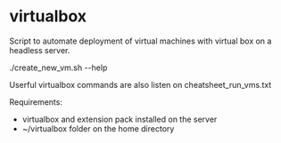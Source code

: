 # virtualbox
Script to automate deployment of virtual machines with virtual box on a headless server.

./create_new_vm.sh --help

Userful virtualbox commands are also listen on cheatsheet_run_vms.txt

Requirements: 
- virtualbox and extension pack installed on the server
- ~/virtualbox folder on the home directory

